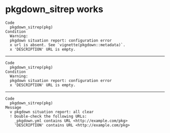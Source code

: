 # pkgdown_sitrep works

    Code
      pkgdown_sitrep(pkg)
    Condition
      Warning:
      pkgdown situation report: configuration error
      x url is absent. See `vignette(pkgdown::metadata)`.
      x 'DESCRIPTION' URL is empty.

---

    Code
      pkgdown_sitrep(pkg)
    Condition
      Warning:
      pkgdown situation report: configuration error
      x 'DESCRIPTION' URL is empty.

---

    Code
      pkgdown_sitrep(pkg)
    Message
      v pkgdown situation report: all clear
      ! Double-check the following URLs:
        _pkgdown.yml contains URL <http://example.com/pkg>
        'DESCRIPTION' contains URL <http://example.com/pkg>

